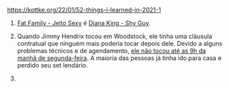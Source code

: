https://kottke.org/22/01/52-things-i-learned-in-2021-1

1. [Fat Family - Jeito Sexy](https://www.youtube.com/watch?v=L6uUHqXmxfc) é [Diana King - Shy Guy](https://www.youtube.com/watch?v=szjaHbjhauk).
   
2. Quando Jimmy Hendrix tocou em Woodstock, ele tinha uma cláusula contratual que ninguém mais poderia tocar depois dele. Devido a alguns problemas técnicos e de agendamento, [ele não tocou até as 9h da manhã de segunda-feira](https://www.history.com/news/remembering-richie-havens-ten-things-you-may-not-know-about-woodstock). A maioria das pessoas já tinha ido para casa e perdido seu set lendário.
3. 
